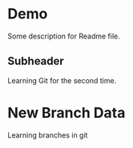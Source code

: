 # Demo
Some description for Readme file.

## Subheader
Learning Git for the second time.


# New Branch Data
Learning branches in git
